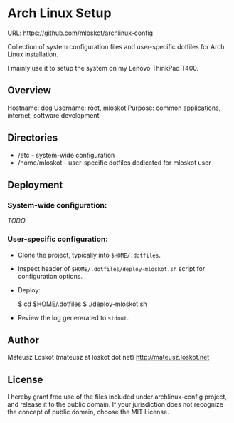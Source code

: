 Arch Linux Setup
================

URL: https://github.com/mloskot/archlinux-config

Collection of system configuration files and user-specific
dotfiles for Arch Linux installation.

I mainly use it to setup the system on my Lenovo ThinkPad T400.

Overview
--------

Hostname: dog
Username: root, mloskot
Purpose: common applications, internet, software development

Directories
-----------

* /etc          - system-wide configuration
* /home/mloskot - user-specific dotfiles dedicated for mloskot user

Deployment
----------

### System-wide configuration:

*TODO*

### User-specific configuration:

* Clone the project, typically into `$HOME/.dotfiles`.
* Inspect header of `$HOME/.dotfiles/deploy-mloskot.sh` script for configuration options.
* Deploy:

    $ cd $HOME/.dotfiles
    $ ./deploy-mloskot.sh

* Review the log genererated to `stdout`.

Author
------

Mateusz Loskot (mateusz at loskot dot net)
http://mateusz.loskot.net

License
-------

I hereby grant free use of the files included under archlinux-config project, and release it to the public domain.
If your jurisdiction does not recognize the concept of public domain, choose the MIT License.